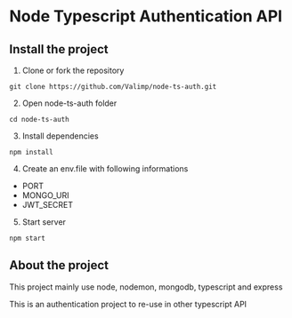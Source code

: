 # Node Typescript Authentication API

## Install the project

1. Clone or fork the repository

`git clone https://github.com/Valimp/node-ts-auth.git`

2. Open node-ts-auth folder

`cd node-ts-auth`

3. Install dependencies

`npm install`

4. Create an env.file with following informations

- PORT
- MONGO_URI
- JWT_SECRET

5. Start server

`npm start`

## About the project

This project mainly use node, nodemon, mongodb, typescript and express

This is an authentication project to re-use in other typescript API